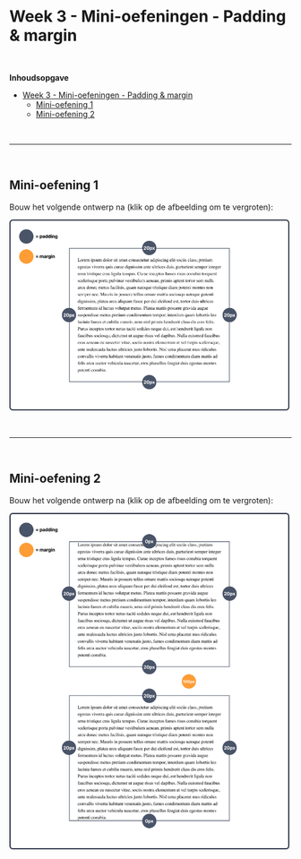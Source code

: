 # Week 3 - Mini-oefeningen - Padding & margin

<br>

**Inhoudsopgave**
<!-- TOC -->
- [Week 3 - Mini-oefeningen - Padding \& margin](#week-3---mini-oefeningen---padding--margin)
  - [Mini-oefening 1](#mini-oefening-1)
  - [Mini-oefening 2](#mini-oefening-2)
<!-- TOC -->


<br><hr><br>

## Mini-oefening 1

Bouw het volgende ontwerp na (klik op de afbeelding om te vergroten):


<img src="./images/Mini-oefening1.png" alt="Mini-oefening 1" title="Mini-oefening 1" width="500">


<br><hr><br>

## Mini-oefening 2

Bouw het volgende ontwerp na (klik op de afbeelding om te vergroten):


<img src="./images/Mini-oefening2.png" alt="Mini-oefening 2" title="Mini-oefening 2" width="500">
